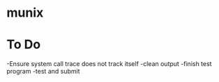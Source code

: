 # munix

# To Do
-Ensure system call trace does not track itself
-clean output
-finish test program
-test and submit
